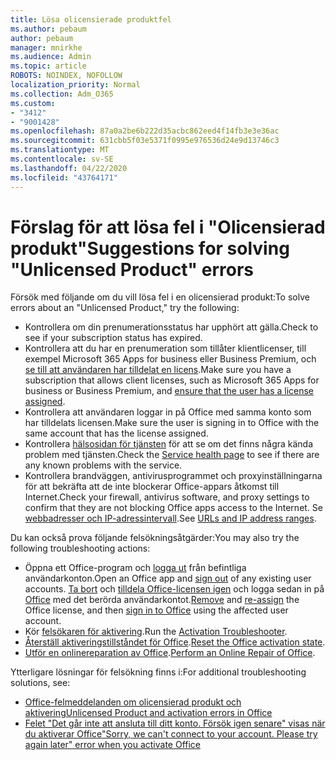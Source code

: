```yaml
---
title: Lösa olicensierade produktfel
ms.author: pebaum
author: pebaum
manager: mnirkhe
ms.audience: Admin
ms.topic: article
ROBOTS: NOINDEX, NOFOLLOW
localization_priority: Normal
ms.collection: Adm_O365
ms.custom:
- "3412"
- "9001428"
ms.openlocfilehash: 87a0a2be6b222d35acbc862eed4f14fb3e3e36ac
ms.sourcegitcommit: 631cbb5f03e5371f0995e976536d24e9d13746c3
ms.translationtype: MT
ms.contentlocale: sv-SE
ms.lasthandoff: 04/22/2020
ms.locfileid: "43764171"
---
```

# <a name="suggestions-for-solving-unlicensed-product-errors"></a><span data-ttu-id="14a2b-102">Förslag för att lösa fel i "Olicensierad produkt"</span><span class="sxs-lookup"><span data-stu-id="14a2b-102">Suggestions for solving "Unlicensed Product" errors</span></span>

<span data-ttu-id="14a2b-103">Försök med följande om du vill lösa fel i en olicensierad produkt:</span><span class="sxs-lookup"><span data-stu-id="14a2b-103">To solve errors about an "Unlicensed Product," try the following:</span></span>

- <span data-ttu-id="14a2b-104">Kontrollera om din prenumerationsstatus har upphört att gälla.</span><span class="sxs-lookup"><span data-stu-id="14a2b-104">Check to see if your subscription status has expired.</span></span>
- <span data-ttu-id="14a2b-105">Kontrollera att du har en prenumeration som tillåter klientlicenser, till exempel Microsoft 365 Apps for business eller Business Premium, och [se till att användaren har tilldelat en licens](https://docs.microsoft.com/office365/admin/subscriptions-and-billing/assign-licenses-to-users).</span><span class="sxs-lookup"><span data-stu-id="14a2b-105">Make sure you have a subscription that allows client licenses, such as Microsoft 365 Apps for business or Business Premium, and [ensure that the user has a license assigned](https://docs.microsoft.com/office365/admin/subscriptions-and-billing/assign-licenses-to-users).</span></span> 
- <span data-ttu-id="14a2b-106">Kontrollera att användaren loggar in på Office med samma konto som har tilldelats licensen.</span><span class="sxs-lookup"><span data-stu-id="14a2b-106">Make sure the user is signing in to Office with the same account that has the license assigned.</span></span>
- <span data-ttu-id="14a2b-107">Kontrollera [hälsosidan för tjänsten](https://docs.microsoft.com/office365/enterprise/view-service-health) för att se om det finns några kända problem med tjänsten.</span><span class="sxs-lookup"><span data-stu-id="14a2b-107">Check the [Service health page](https://docs.microsoft.com/office365/enterprise/view-service-health) to see if there are any known problems with the service.</span></span>
- <span data-ttu-id="14a2b-108">Kontrollera brandväggen, antivirusprogrammet och proxyinställningarna för att bekräfta att de inte blockerar Office-appars åtkomst till Internet.</span><span class="sxs-lookup"><span data-stu-id="14a2b-108">Check your firewall, antivirus software, and proxy settings to confirm that they are not blocking Office apps access to the Internet.</span></span> <span data-ttu-id="14a2b-109">Se [webbadresser och IP-adressintervall](https://docs.microsoft.com/office365/enterprise/urls-and-ip-address-ranges).</span><span class="sxs-lookup"><span data-stu-id="14a2b-109">See [URLs and IP address ranges](https://docs.microsoft.com/office365/enterprise/urls-and-ip-address-ranges).</span></span>

<span data-ttu-id="14a2b-110">Du kan också prova följande felsökningsåtgärder:</span><span class="sxs-lookup"><span data-stu-id="14a2b-110">You may also try the following troubleshooting actions:</span></span> 

- <span data-ttu-id="14a2b-111">Öppna ett Office-program och [logga ut](https://support.office.com/article/5a20dc11-47e9-4b6f-945d-478cb6d92071) från befintliga användarkonton.</span><span class="sxs-lookup"><span data-stu-id="14a2b-111">Open an Office app and [sign out](https://support.office.com/article/5a20dc11-47e9-4b6f-945d-478cb6d92071) of any existing user accounts.</span></span> <span data-ttu-id="14a2b-112">[Ta bort](https://docs.microsoft.com/office365/admin/manage/remove-licenses-from-users) och [tilldela Office-licensen igen](https://docs.microsoft.com/office365/admin/manage/assign-licenses-to-users) och logga sedan in på [Office](https://support.office.com/article/628ea040-f265-49de-b986-be09c3ebf8a9) med det berörda användarkontot.</span><span class="sxs-lookup"><span data-stu-id="14a2b-112">[Remove](https://docs.microsoft.com/office365/admin/manage/remove-licenses-from-users) and [re-assign](https://docs.microsoft.com/office365/admin/manage/assign-licenses-to-users) the Office license, and then [sign in to Office](https://support.office.com/article/628ea040-f265-49de-b986-be09c3ebf8a9) using the affected user account.</span></span>
- <span data-ttu-id="14a2b-113">Kör [felsökaren för aktivering](https://aka.ms/SARA-OfficeActivation-Alchemy).</span><span class="sxs-lookup"><span data-stu-id="14a2b-113">Run the [Activation Troubleshooter](https://aka.ms/SARA-OfficeActivation-Alchemy).</span></span>
- <span data-ttu-id="14a2b-114">[Återställ aktiveringstillståndet för Office](https://docs.microsoft.com/office365/troubleshoot/activation/reset-office-365-proplus-activation-state).</span><span class="sxs-lookup"><span data-stu-id="14a2b-114">[Reset the Office activation state](https://docs.microsoft.com/office365/troubleshoot/activation/reset-office-365-proplus-activation-state).</span></span> 
- <span data-ttu-id="14a2b-115">[Utför en onlinereparation av Office](https://support.office.com/Article/7821d4b6-7c1d-4205-aa0e-a6b40c5bb88b).</span><span class="sxs-lookup"><span data-stu-id="14a2b-115">[Perform an Online Repair of Office](https://support.office.com/Article/7821d4b6-7c1d-4205-aa0e-a6b40c5bb88b).</span></span>

<span data-ttu-id="14a2b-116">Ytterligare lösningar för felsökning finns i:</span><span class="sxs-lookup"><span data-stu-id="14a2b-116">For additional troubleshooting solutions, see:</span></span> 

- [<span data-ttu-id="14a2b-117">Office-felmeddelanden om olicensierad produkt och aktivering</span><span class="sxs-lookup"><span data-stu-id="14a2b-117">Unlicensed Product and activation errors in Office</span></span>](https://support.office.com/Article/0d23d3c0-c19c-4b2f-9845-5344fedc4380)
- [<span data-ttu-id="14a2b-118">Felet "Det går inte att ansluta till ditt konto. Försök igen senare" visas när du aktiverar Office</span><span class="sxs-lookup"><span data-stu-id="14a2b-118">"Sorry, we can't connect to your account. Please try again later" error when you activate Office</span></span>](https://docs.microsoft.com/office/troubleshoot/activation-installation/issue-when-activate-office-from-office-365)